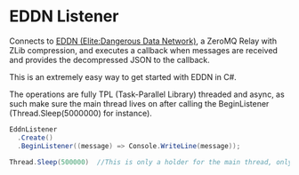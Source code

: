 # EDDN Listener

Connects to [EDDN (Elite:Dangerous Data Network)](https://github.com/jamesremuscat/EDDN), a ZeroMQ Relay with ZLib compression, and executes a callback when messages are received and provides the decompressed JSON to the callback.

This is an extremely easy way to get started with EDDN in C#. 

The operations are fully TPL (Task-Parallel Library) threaded and async, as such make sure the main thread lives on after calling the BeginListener (Thread.Sleep(5000000) for instance).


```csharp
EddnListener
  .Create()
  .BeginListener((message) => Console.WriteLine(message));
  
Thread.Sleep(500000)  //This is only a holder for the main thread, only necessary in console apps that do nothing else.
```
